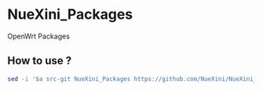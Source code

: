 # NueXini_Packages
OpenWrt Packages

## How to use ?
```bash
sed -i '$a src-git NueXini_Packages https://github.com/NueXini/NueXini_Packages.git' feeds.conf.default
```
